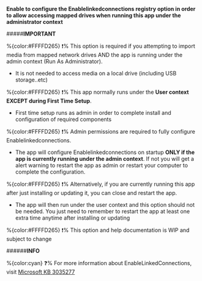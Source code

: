 **Enable to configure the Enablelinkedconnections registry option in order to allow accessing mapped drives when running this app under the administrator context** 

#####__IMPORTANT__

%{color:#FFFFD265} ❗% This option is required if you attempting to import media from mapped network drives AND the app is running under the admin context (Run As Administrator). 
+ It is not needed to access media on a local drive (including USB storage..etc)

%{color:#FFFFD265} ❗% This app normally runs under the **User context EXCEPT during First Time Setup**. 
+ First time setup runs as admin in order to complete install and configuration of required components

%{color:#FFFFD265} ❗% Admin permissions are required to fully configure Enablelinkedconnections. 
+ The app will configure Enablelinkedconnections on startup **ONLY if the app is currently running under the admin context**. If not you will get a alert warning to restart the app as admin or restart your computer to complete the configuration. 

%{color:#FFFFD265} ❗% Alternatively, if you are currently running this app after just installing or updating it, you can close and restart the app. 
+ The app will then run under the user context and this option should not be needed. You just need to remember to restart the app at least one extra time anytime after installing or updating

%{color:#FFFFD265} ❗% This option and help documentation is WIP and subject to change

######__INFO__

%{color:cyan} ❓%  For more information about EnableLinkedConnections, visit [Microsoft KB 3035277](https://learn.microsoft.com/en-us/troubleshoot/windows-client/networking/mapped-drives-not-available-from-elevated-command)


